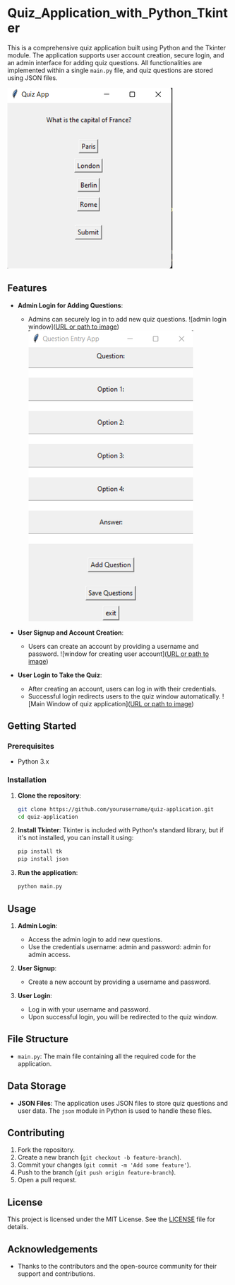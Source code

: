 # Quiz_Application_with_Python_Tkinter

This is a comprehensive quiz application built using Python and the Tkinter module. The application supports user account creation, secure login, and an admin interface for adding quiz questions. All functionalities are implemented within a single `main.py` file, and quiz questions are stored using JSON files.

![URL or path to image](https://github.com/Kunal-kawate/Quiz_Application_with_Python_Tkinter/blob/main/images/Screenshot%20(77).png)

## Features

- **Admin Login for Adding Questions**:
  - Admins can securely log in to add new quiz questions.
![admin login window]([URL or path to image](https://github.com/Kunal-kawate/Quiz_Application_with_Python_Tkinter/blob/main/images/Screenshot%20(75).png))
![GUI for add questions on quiz app](https://github.com/Kunal-kawate/Quiz_Application_with_Python_Tkinter/blob/main/images/Screenshot%20(76).png)

- **User Signup and Account Creation**:
  - Users can create an account by providing a username and password.
![window for creating user account]([URL or path to image](https://github.com/Kunal-kawate/Quiz_Application_with_Python_Tkinter/blob/main/images/Screenshot%20(74).png))

- **User Login to Take the Quiz**:
  - After creating an account, users can log in with their credentials.
  - Successful login redirects users to the quiz window automatically.
![Main Window of quiz application]([URL or path to image](https://github.com/Kunal-kawate/Quiz_Application_with_Python_Tkinter/blob/main/images/Screenshot%20(73).png))

## Getting Started

### Prerequisites

- Python 3.x

### Installation

1. **Clone the repository**:
    ```bash
    git clone https://github.com/yourusername/quiz-application.git
    cd quiz-application
    ```

2. **Install Tkinter**:
    Tkinter is included with Python's standard library, but if it's not installed, you can install it using:
    ```bash
    pip install tk
    pip install json
    ```

3. **Run the application**:
    ```bash
    python main.py
    ```

## Usage

1. **Admin Login**:
   - Access the admin login to add new questions.
   - Use the credentials username: admin and password: admin for admin access.

2. **User Signup**:
   - Create a new account by providing a username and password.

3. **User Login**:
   - Log in with your username and password.
   - Upon successful login, you will be redirected to the quiz window.

## File Structure

- `main.py`: The main file containing all the required code for the application.

## Data Storage

- **JSON Files**: The application uses JSON files to store quiz questions and user data. The `json` module in Python is used to handle these files.

## Contributing

1. Fork the repository.
2. Create a new branch (`git checkout -b feature-branch`).
3. Commit your changes (`git commit -m 'Add some feature'`).
4. Push to the branch (`git push origin feature-branch`).
5. Open a pull request.

## License

This project is licensed under the MIT License. See the [LICENSE](LICENSE) file for details.

## Acknowledgements

- Thanks to the contributors and the open-source community for their support and contributions.

